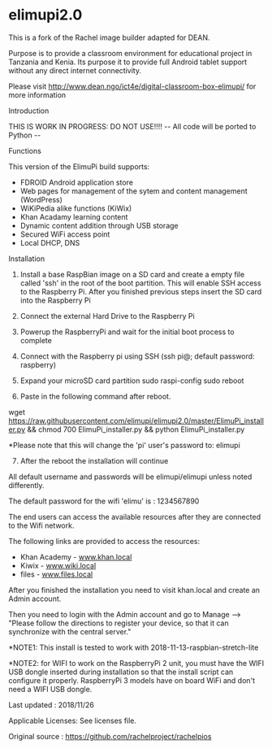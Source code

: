 # elimupi2.0

This is a fork of the Rachel image builder adapted for DEAN. 

Purpose is to provide a classroom environment for educational project in Tanzania and Kenia. Its purpose it to provide full Android tablet support without any direct internet connectivity. 

Please visit http://www.dean.ngo/ict4e/digital-classroom-box-elimupi/ for more information 

Introduction 

THIS IS WORK IN PROGRESS: DO NOT USE!!!! -- All code will be ported to Python -- 

Functions 

This version of the ElimuPi build supports: 

- FDROID Android application store 
- Web pages for management of the sytem and content management (WordPress) 
- WiKiPedia alike functions (KiWix) 
- Khan Acadamy learning content 
- Dynamic content addition through USB storage 
- Secured WiFi access point 
- Local DHCP, DNS 

Installation 
1. Install a base RaspBian image on a SD card and create a empty file called 'ssh' in the root of the boot partition. This will enable SSH access to the Raspberry Pi. After you finished previous steps insert the SD card into the Raspberry Pi

2. Connect the external Hard Drive to the Raspberry Pi

3. Powerup the RaspberryPi and wait for the initial boot process to complete 

4. Connect with the Raspberry pi using SSH (ssh pi@<ipv4>; default password: raspberry)
 
5. Expand your microSD card partition sudo raspi-config sudo reboot 

6. Paste in the following command after reboot. 

wget https://raw.githubusercontent.com/elimupi/elimupi2.0/master/ElimuPi_installer.py && chmod 700 ElimuPi_installer.py && python ElimuPi_installer.py

*Please note that this will change the 'pi' user's password to: elimupi 

7. After the reboot the installation will continue

All default username and passwords will be elimupi/elimupi unless noted differently. 

The default password for the wifi 'elimu' is : 1234567890

The end users can access the available resources after they are connected to the Wifi network.

The following links are provided to access the resources:
- Khan Academy - www.khan.local
- Kiwix - www.wiki.local
- files - www.files.local

After you finished the installation you need to visit khan.local and create an Admin account. 

Then you need to login with the Admin account and go to Manage --> "Please follow the directions to register your device, so that it can synchronize with the central server."


*NOTE1: This install is tested to work with 2018-11-13-raspbian-stretch-lite 

*NOTE2: for WIFI to work on the RaspberryPi 2 unit, you must have the WIFI USB dongle inserted during installation so that the install script can configure it properly. RaspberryPi 3 models have on board WiFi and don't need a WIFI USB dongle. 

Last updated : 2018/11/26 

Applicable Licenses: See licenses file. 

Original source : https://github.com/rachelproject/rachelpios 
